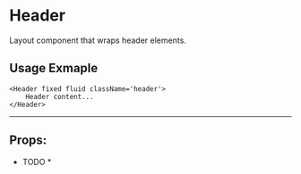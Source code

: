 # Header

Layout component that wraps header elements.

## Usage Exmaple

```JSX
<Header fixed fluid className='header'>
    Header content...
</Header>
```

----

## Props: 

* TODO *